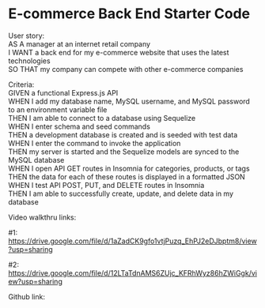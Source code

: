 # E-commerce Back End Starter Code
User story:</br>
AS A manager at an internet retail company</br>
I WANT a back end for my e-commerce website that uses the latest technologies</br>
SO THAT my company can compete with other e-commerce companies</br>


Criteria:</br>
GIVEN a functional Express.js API</br>
WHEN I add my database name, MySQL username, and MySQL password to an environment variable file</br>
THEN I am able to connect to a database using Sequelize</br>
WHEN I enter schema and seed commands</br>
THEN a development database is created and is seeded with test data</br>
WHEN I enter the command to invoke the application</br>
THEN my server is started and the Sequelize models are synced to the MySQL database</br>
WHEN I open API GET routes in Insomnia for categories, products, or tags</br>
THEN the data for each of these routes is displayed in a formatted JSON</br>
WHEN I test API POST, PUT, and DELETE routes in Insomnia</br>
THEN I am able to successfully create, update, and delete data in my database</br>

Video walkthru links:

#1:</br>
https://drive.google.com/file/d/1aZadCK9gfo1vtjPuzq_EhPJ2eDJbptm8/view?usp=sharing

#2:</br>
https://drive.google.com/file/d/12LTaTdnAMS6ZUjc_KFRhWyz86hZWiGgk/view?usp=sharing

Github link:



